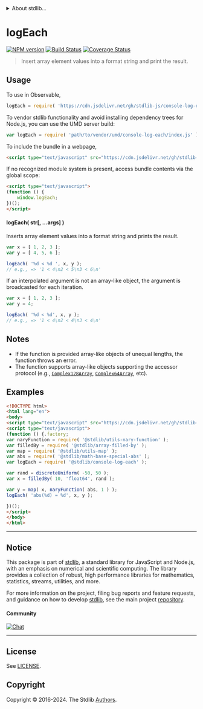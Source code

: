 <!--

@license Apache-2.0

Copyright (c) 2022 The Stdlib Authors.

Licensed under the Apache License, Version 2.0 (the "License");
you may not use this file except in compliance with the License.
You may obtain a copy of the License at

   http://www.apache.org/licenses/LICENSE-2.0

Unless required by applicable law or agreed to in writing, software
distributed under the License is distributed on an "AS IS" BASIS,
WITHOUT WARRANTIES OR CONDITIONS OF ANY KIND, either express or implied.
See the License for the specific language governing permissions and
limitations under the License.

-->


<details>
  <summary>
    About stdlib...
  </summary>
  <p>We believe in a future in which the web is a preferred environment for numerical computation. To help realize this future, we've built stdlib. stdlib is a standard library, with an emphasis on numerical and scientific computation, written in JavaScript (and C) for execution in browsers and in Node.js.</p>
  <p>The library is fully decomposable, being architected in such a way that you can swap out and mix and match APIs and functionality to cater to your exact preferences and use cases.</p>
  <p>When you use stdlib, you can be absolutely certain that you are using the most thorough, rigorous, well-written, studied, documented, tested, measured, and high-quality code out there.</p>
  <p>To join us in bringing numerical computing to the web, get started by checking us out on <a href="https://github.com/stdlib-js/stdlib">GitHub</a>, and please consider <a href="https://opencollective.com/stdlib">financially supporting stdlib</a>. We greatly appreciate your continued support!</p>
</details>

# logEach

[![NPM version][npm-image]][npm-url] [![Build Status][test-image]][test-url] [![Coverage Status][coverage-image]][coverage-url] <!-- [![dependencies][dependencies-image]][dependencies-url] -->

> Insert array element values into a format string and print the result.

<!-- Section to include introductory text. Make sure to keep an empty line after the intro `section` element and another before the `/section` close. -->

<section class="intro">

</section>

<!-- /.intro -->

<!-- Package usage documentation. -->



<section class="usage">

## Usage

To use in Observable,

```javascript
logEach = require( 'https://cdn.jsdelivr.net/gh/stdlib-js/console-log-each@v0.2.2-umd/browser.js' )
```

To vendor stdlib functionality and avoid installing dependency trees for Node.js, you can use the UMD server build:

```javascript
var logEach = require( 'path/to/vendor/umd/console-log-each/index.js' )
```

To include the bundle in a webpage,

```html
<script type="text/javascript" src="https://cdn.jsdelivr.net/gh/stdlib-js/console-log-each@v0.2.2-umd/browser.js"></script>
```

If no recognized module system is present, access bundle contents via the global scope:

```html
<script type="text/javascript">
(function () {
    window.logEach;
})();
</script>
```

#### logEach( str\[, ...args] )

Inserts array element values into a format string and prints the result.

```javascript
var x = [ 1, 2, 3 ];
var y = [ 4, 5, 6 ];

logEach( '%d < %d ', x, y );
// e.g., => '1 < 4\n2 < 5\n3 < 6\n'
```

If an interpolated argument is not an array-like object, the argument is broadcasted for each iteration.

```javascript
var x = [ 1, 2, 3 ];
var y = 4;

logEach( '%d < %d', x, y );
// e.g., => '1 < 4\n2 < 4\n3 < 4\n'
```

</section>

<!-- /.usage -->

<!-- Package usage notes. Make sure to keep an empty line after the `section` element and another before the `/section` close. -->

<section class="notes">

## Notes

-   If the function is provided array-like objects of unequal lengths, the function throws an error.
-   The function supports array-like objects supporting the accessor protocol (e.g., [`Complex128Array`][@stdlib/array/complex128], [`Complex64Array`][@stdlib/array/complex64], etc).

</section>

<!-- /.notes -->

<!-- Package usage examples. -->

<section class="examples">

## Examples

<!-- eslint no-undef: "error" -->

```html
<!DOCTYPE html>
<html lang="en">
<body>
<script type="text/javascript" src="https://cdn.jsdelivr.net/gh/stdlib-js/random-base-discrete-uniform@umd/browser.js"></script>
<script type="text/javascript">
(function () {.factory;
var naryFunction = require( '@stdlib/utils-nary-function' );
var filledBy = require( '@stdlib/array-filled-by' );
var map = require( '@stdlib/utils-map' );
var abs = require( '@stdlib/math-base-special-abs' );
var logEach = require( '@stdlib/console-log-each' );

var rand = discreteUniform( -50, 50 );
var x = filledBy( 10, 'float64', rand );

var y = map( x, naryFunction( abs, 1 ) );
logEach( 'abs(%d) = %d', x, y );

})();
</script>
</body>
</html>
```

</section>

<!-- /.examples -->

<!-- Section to include cited references. If references are included, add a horizontal rule *before* the section. Make sure to keep an empty line after the `section` element and another before the `/section` close. -->

<section class="references">

</section>

<!-- /.references -->

<!-- Section for related `stdlib` packages. Do not manually edit this section, as it is automatically populated. -->

<section class="related">

</section>

<!-- /.related -->

<!-- Section for all links. Make sure to keep an empty line after the `section` element and another before the `/section` close. -->


<section class="main-repo" >

* * *

## Notice

This package is part of [stdlib][stdlib], a standard library for JavaScript and Node.js, with an emphasis on numerical and scientific computing. The library provides a collection of robust, high performance libraries for mathematics, statistics, streams, utilities, and more.

For more information on the project, filing bug reports and feature requests, and guidance on how to develop [stdlib][stdlib], see the main project [repository][stdlib].

#### Community

[![Chat][chat-image]][chat-url]

---

## License

See [LICENSE][stdlib-license].


## Copyright

Copyright &copy; 2016-2024. The Stdlib [Authors][stdlib-authors].

</section>

<!-- /.stdlib -->

<!-- Section for all links. Make sure to keep an empty line after the `section` element and another before the `/section` close. -->

<section class="links">

[npm-image]: http://img.shields.io/npm/v/@stdlib/console-log-each.svg
[npm-url]: https://npmjs.org/package/@stdlib/console-log-each

[test-image]: https://github.com/stdlib-js/console-log-each/actions/workflows/test.yml/badge.svg?branch=v0.2.2
[test-url]: https://github.com/stdlib-js/console-log-each/actions/workflows/test.yml?query=branch:v0.2.2

[coverage-image]: https://img.shields.io/codecov/c/github/stdlib-js/console-log-each/main.svg
[coverage-url]: https://codecov.io/github/stdlib-js/console-log-each?branch=main

<!--

[dependencies-image]: https://img.shields.io/david/stdlib-js/console-log-each.svg
[dependencies-url]: https://david-dm.org/stdlib-js/console-log-each/main

-->

[chat-image]: https://img.shields.io/gitter/room/stdlib-js/stdlib.svg
[chat-url]: https://app.gitter.im/#/room/#stdlib-js_stdlib:gitter.im

[stdlib]: https://github.com/stdlib-js/stdlib

[stdlib-authors]: https://github.com/stdlib-js/stdlib/graphs/contributors

[umd]: https://github.com/umdjs/umd
[es-module]: https://developer.mozilla.org/en-US/docs/Web/JavaScript/Guide/Modules

[deno-url]: https://github.com/stdlib-js/console-log-each/tree/deno
[deno-readme]: https://github.com/stdlib-js/console-log-each/blob/deno/README.md
[umd-url]: https://github.com/stdlib-js/console-log-each/tree/umd
[umd-readme]: https://github.com/stdlib-js/console-log-each/blob/umd/README.md
[esm-url]: https://github.com/stdlib-js/console-log-each/tree/esm
[esm-readme]: https://github.com/stdlib-js/console-log-each/blob/esm/README.md
[branches-url]: https://github.com/stdlib-js/console-log-each/blob/main/branches.md

[stdlib-license]: https://raw.githubusercontent.com/stdlib-js/console-log-each/main/LICENSE

[@stdlib/array/complex128]: https://github.com/stdlib-js/array-complex128/tree/umd

[@stdlib/array/complex64]: https://github.com/stdlib-js/array-complex64/tree/umd

</section>

<!-- /.links -->

